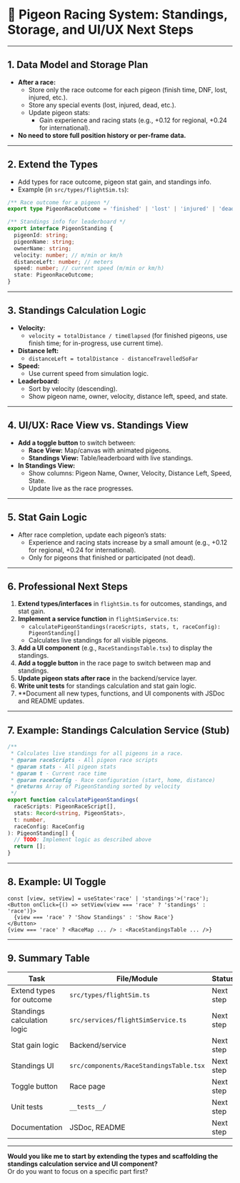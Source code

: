 # 🏁 Pigeon Racing System: Standings, Storage, and UI/UX Next Steps

---

## 1. Data Model and Storage Plan

- **After a race:**  
  - Store only the race outcome for each pigeon (finish time, DNF, lost, injured, etc.).
  - Store any special events (lost, injured, dead, etc.).
  - Update pigeon stats:
    - Gain experience and racing stats (e.g., +0.12 for regional, +0.24 for international).
- **No need to store full position history or per-frame data.**

---

## 2. Extend the Types

- Add types for race outcome, pigeon stat gain, and standings info.
- Example (in `src/types/flightSim.ts`):

```ts
/** Race outcome for a pigeon */
export type PigeonRaceOutcome = 'finished' | 'lost' | 'injured' | 'dead' | 'dnf' | 'returned';

/** Standings info for leaderboard */
export interface PigeonStanding {
  pigeonId: string;
  pigeonName: string;
  ownerName: string;
  velocity: number; // m/min or km/h
  distanceLeft: number; // meters
  speed: number; // current speed (m/min or km/h)
  state: PigeonRaceOutcome;
}
```

---

## 3. Standings Calculation Logic

- **Velocity:**  
  - `velocity = totalDistance / timeElapsed` (for finished pigeons, use finish time; for in-progress, use current time).
- **Distance left:**  
  - `distanceLeft = totalDistance - distanceTravelledSoFar`
- **Speed:**  
  - Use current speed from simulation logic.
- **Leaderboard:**  
  - Sort by velocity (descending).
  - Show pigeon name, owner, velocity, distance left, speed, and state.

---

## 4. UI/UX: Race View vs. Standings View

- **Add a toggle button** to switch between:
  - **Race View:** Map/canvas with animated pigeons.
  - **Standings View:** Table/leaderboard with live standings.
- **In Standings View:**  
  - Show columns: Pigeon Name, Owner, Velocity, Distance Left, Speed, State.
  - Update live as the race progresses.

---

## 5. Stat Gain Logic

- After race completion, update each pigeon’s stats:
  - Experience and racing stats increase by a small amount (e.g., +0.12 for regional, +0.24 for international).
  - Only for pigeons that finished or participated (not dead).

---

## 6. Professional Next Steps

1. **Extend types/interfaces** in `flightSim.ts` for outcomes, standings, and stat gain.
2. **Implement a service function** in `flightSimService.ts`:
   - `calculatePigeonStandings(raceScripts, stats, t, raceConfig): PigeonStanding[]`
   - Calculates live standings for all visible pigeons.
3. **Add a UI component** (e.g., `RaceStandingsTable.tsx`) to display the standings.
4. **Add a toggle button** in the race page to switch between map and standings.
5. **Update pigeon stats after race** in the backend/service layer.
6. **Write unit tests** for standings calculation and stat gain logic.
7. **Document all new types, functions, and UI components with JSDoc and README updates.

---

## 7. Example: Standings Calculation Service (Stub)

```ts
/**
 * Calculates live standings for all pigeons in a race.
 * @param raceScripts - All pigeon race scripts
 * @param stats - All pigeon stats
 * @param t - Current race time
 * @param raceConfig - Race configuration (start, home, distance)
 * @returns Array of PigeonStanding sorted by velocity
 */
export function calculatePigeonStandings(
  raceScripts: PigeonRaceScript[],
  stats: Record<string, PigeonStats>,
  t: number,
  raceConfig: RaceConfig
): PigeonStanding[] {
  // TODO: Implement logic as described above
  return [];
}
```

---

## 8. Example: UI Toggle

```tsx
const [view, setView] = useState<'race' | 'standings'>('race');
<Button onClick={() => setView(view === 'race' ? 'standings' : 'race')}>
  {view === 'race' ? 'Show Standings' : 'Show Race'}
</Button>
{view === 'race' ? <RaceMap ... /> : <RaceStandingsTable ... />}
```

---

## 9. Summary Table

| Task                        | File/Module                        | Status      |
|-----------------------------|------------------------------------|-------------|
| Extend types for outcome    | `src/types/flightSim.ts`           | Next step   |
| Standings calculation logic | `src/services/flightSimService.ts` | Next step   |
| Stat gain logic             | Backend/service                    | Next step   |
| Standings UI                | `src/components/RaceStandingsTable.tsx` | Next step   |
| Toggle button               | Race page                          | Next step   |
| Unit tests                  | `__tests__/`                       | Next step   |
| Documentation               | JSDoc, README                      | Next step   |

---

**Would you like me to start by extending the types and scaffolding the standings calculation service and UI component?**  
Or do you want to focus on a specific part first? 